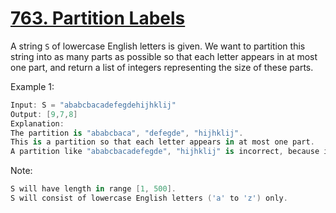 # [763. Partition Labels](https://leetcode.com/problems/partition-labels/) 

A string ```S``` of lowercase English letters is given. We want to partition this string into as many parts as possible so that each letter appears in at most one part, and return a list of integers representing the size of these parts.

Example 1:
```swift
Input: S = "ababcbacadefegdehijhklij"
Output: [9,7,8]
Explanation:
The partition is "ababcbaca", "defegde", "hijhklij".
This is a partition so that each letter appears in at most one part.
A partition like "ababcbacadefegde", "hijhklij" is incorrect, because it splits S into less parts.
``` 

Note:
```swift
S will have length in range [1, 500].
S will consist of lowercase English letters ('a' to 'z') only.
```